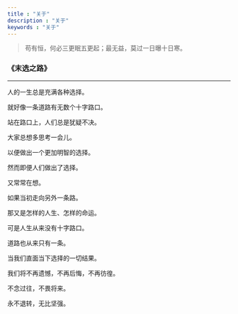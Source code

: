 ```yaml
---
title : "关于"
description : "关于"
keywords : "关于"
---
```


> 苟有恒，何必三更眠五更起；最无益，莫过一日曝十日寒。
   

### 《末选之路》

---

人的一生总是充满各种选择。

就好像一条道路有无数个十字路口。

站在路口上，人们总是犹疑不决。

大家总想多思考一会儿。

以便做出一个更加明智的选择。


然而即便人们做出了选择。

又常常在想。

如果当初走向另外一条路。

那又是怎样的人生、怎样的命运。


可是人生从来没有十字路口。

道路也从来只有一条。

当我们直面当下选择的一切结果。

我们将不再遗憾，不再后悔，不再彷徨。

不念过往，不畏将来。

永不退转，无比坚强。

